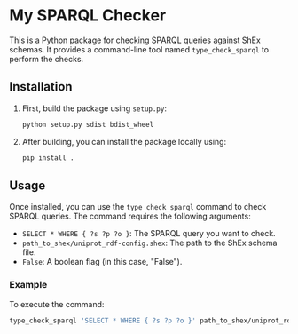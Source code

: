 # My SPARQL Checker

This is a Python package for checking SPARQL queries against ShEx schemas. It provides a command-line tool named `type_check_sparql` to perform the checks.

## Installation

1. First, build the package using `setup.py`:

    ```bash
    python setup.py sdist bdist_wheel
    ```

2. After building, you can install the package locally using:

    ```bash
    pip install .
    ```

## Usage

Once installed, you can use the `type_check_sparql` command to check SPARQL queries. The command requires the following arguments:

- `SELECT * WHERE { ?s ?p ?o }`: The SPARQL query you want to check.
- `path_to_shex/uniprot_rdf-config.shex`: The path to the ShEx schema file.
- `False`: A boolean flag (in this case, "False").

### Example

To execute the command:

```bash
type_check_sparql 'SELECT * WHERE { ?s ?p ?o }' path_to_shex/uniprot_rdf-config.shex False
